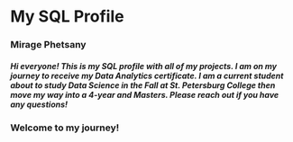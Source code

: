 # My SQL Profile
### Mirage Phetsany
##### Hi everyone! This is my SQL profile with all of my projects. I am on my journey to receive my Data Analytics certificate. I am a current student about to study Data Science in the Fall at St. Petersburg College then move my way into a 4-year and Masters. Please reach out if you have any questions!

### Welcome to my journey!
